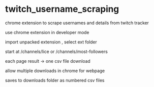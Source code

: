 # twitch_username_scraping

chrome extension to scrape usernames and details from twitch tracker

use chrome extension in developer mode 

import unpacked extension , select ext folder

start at 
/channels/lice 
or 
/channels/most-followers

each page result -> one csv file download 

allow multiple downloads in chrome for webpage

saves to downloads folder as numbered csv files
